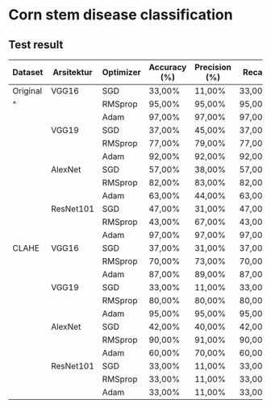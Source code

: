 # Corn stem disease classification

## Test result
|Dataset |Arsitektur|Optimizer|Accuracy (%)|Precision (%)|Recall|F1-Score|
|--------|----------|---------|------------|-------------|------|--------|
|Original|VGG16     |SGD      |33,00%      |11,00%       |33,00%|17,00%  |
|^        |          |RMSprop  |95,00%      |95,00%       |95,00%|95,00%  |
|        |          |Adam     |97,00%      |97,00%       |97,00%|97,00%  |
|        |VGG19     |SGD      |37,00%      |45,00%       |37,00%|23,00%  |
|        |          |RMSprop  |77,00%      |79,00%       |77,00%|76,00%  |
|        |          |Adam     |92,00%      |92,00%       |92,00%|92,00%  |
|        |AlexNet   |SGD      |57,00%      |38,00%       |57,00%|46,00%  |
|        |          |RMSprop  |82,00%      |83,00%       |82,00%|82,00%  |
|        |          |Adam     |63,00%      |44,00%       |63,00%|51,00%  |
|        |ResNet101 |SGD      |47,00%      |31,00%       |47,00%|36,00%  |
|        |          |RMSprop  |43,00%      |67,00%       |43,00%|34,00%  |
|        |          |Adam     |97,00%      |97,00%       |97,00%|97,00%  |
|CLAHE   |VGG16     |SGD      |37,00%      |31,00%       |37,00%|29,00%  |
|        |          |RMSprop  |70,00%      |73,00%       |70,00%|70,00%  |
|        |          |Adam     |87,00%      |89,00%       |87,00%|86,00%  |
|        |VGG19     |SGD      |33,00%      |11,00%       |33,00%|17,00%  |
|        |          |RMSprop  |80,00%      |80,00%       |80,00%|80,00%  |
|        |          |Adam     |95,00%      |95,00%       |95,00%|95,00%  |
|        |AlexNet   |SGD      |42,00%      |40,00%       |42,00%|31,00%  |
|        |          |RMSprop  |90,00%      |91,00%       |90,00%|90,00%  |
|        |          |Adam     |60,00%      |70,00%       |60,00%|57,00%  |
|        |ResNet101 |SGD      |33,00%      |11,00%       |33,00%|17,00%  |
|        |          |RMSprop  |33,00%      |11,00%       |33,00%|17,00%  |
|        |          |Adam     |33,00%      |11,00%       |33,00%|17,00%  |
